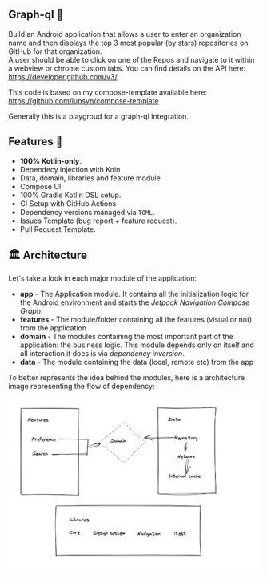 ## Graph-ql  🤖
Build an Android application that allows a user to enter an organization name and then displays the top 3 most popular (by stars) repositories on GitHub for that organization.   
A user should be able to click on one of the Repos and navigate to it within a webview or chrome custom tabs.
You can find details on the API here: https://developer.github.com/v3/

This code is based on my compose-template available here: https://github.com/lupsyn/compose-template

Generally this is a playgroud for a graph-ql integration.

## Features 🎨

- **100% Kotlin-only**.
- Dependecy injection with Koin
- Data, domain, libraries and feature module
- Compose UI
- 100% Gradle Kotlin DSL setup.
- CI Setup with GitHub Actions
- Dependency versions managed via `TOML`.
- Issues Template (bug report + feature request).
- Pull Request Template.

## 🏛 Architecture

Let's take a look in each major module of the application:

* **app** - The Application module. It contains all the initialization logic for the Android
  environment and starts the _Jetpack Navigation Compose Graph_.
* **features** - The module/folder containing all the features (visual or not) from the application
* **domain** - The modules containing the most important part of the application: the business
  logic. This module depends only on itself and all interaction it does is via _dependency
  inversion_.
* **data** - The module containing the data (local, remote etc) from the app

To better represents the idea behind the modules, here is a architecture image representing the flow
of dependency:

![NY-challenge](assets/arch.png)
